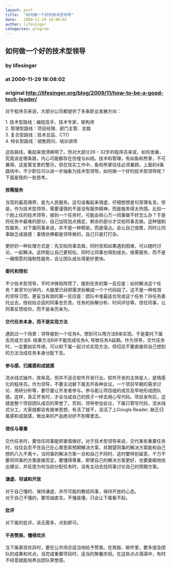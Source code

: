 ```yaml
---
layout: post
title:  "如何做一个好的技术型领导"
date:   2009-11-29 18:08:02
author: lifesinger
categories: program
---
```


## 如何做一个好的技术型领导
### by lifesinger
### at 2009-11-29 18:08:02
### original <http://lifesinger.org/blog/2009/11/how-to-be-a-good-tech-leader/>

<p>对于程序员来说，大部分公司都提供了多条职业发展方向：</p>
<p>1. 技术型路线：编程高手、技术专家、架构师<br>
2. 管理型路线：项目经理、部门主管、总裁<br>
3. 复合型路线：技术总监、CTO<br>
4. 特长型路线：销售顾问、培训讲师</p>
<p>这些路线，看起来很清晰明了。但对大部分26 – 32岁的程序员来说，如何发展，究竟该走哪条路，内心可能都存在彷徨与纠结。技术和管理，有如鱼和熊掌，不可兼得，这是寓言里的警示。但在现实工作中，鱼和熊掌往往必须兼顾。上面的4条路线中，不少职位可以进一步抽象为技术型领导。如何做一个好的技术型领导呢？下面是我的一些思考。</p>
<h4>按需服务</h4>
<p>当官的最高境界，是为人民服务。这句话看起来很虚，仔细想想是句至理名言。但是，作为技术型领导，需要谨慎的不是没有服务精神，而是服务得太热情。比如一个刚上任的技术领导，接到一个任务时，可能会担心万一同事做不好怎么办？于是将任务中最难的部分，自己加班加点搞定，剩余的部分才交给同事去做。这种强制性服务，对下属同事来说，并不是一种帮助，而是侵占。会让自己很累，同时让同事缺乏成就感：事情仿佛都是领导做的，自己只是打打杂。<br>
<span></span><br>
更好的一种处理方式是：先交给同事去做，同时告知如果遇到困难，可以随时讨论，一起解决。这样能让自己更轻松，同时让同事也得到成长。按需服务，而不是一厢情愿的强制性服务，会让团队成长得更好更快。</p>
<h4>委托和授权</h4>
<p>不少技术型领导，平时冲锋陷阵惯了，接到任务的第一反应是：如何解决这个任务？甚至10分钟内，大脑里已经把需求拆解成一个个代码段了。这不是一种有效的领导习惯。更妥当有效的第一反应是：团队中谁最适合完成这个任务？将任务委托出去，授权给合适的同事去负责。任务的拆解分析、时间评估等，信任同事，让同事反馈给你，而不是亲历亲为。</p>
<h4>交代任务本身，而不是实现方法</h4>
<p>遇到过一个场景：领导接到一个任务A，想到可以用方法B来实现。于是委托下属去完成方法B. 结果方法B并不能完成任务A, 导致任务A延期。作为领导，交代任务时，一定要如实传递，可以和下属一起讨论实现方法，但切忌不要直接将自己想到的方法当成任务本身分配下去。</p>
<h4>参与感、归属感和成就感</h4>
<p>流水线式操作，效率高，但并不适合软件开发行业。软件开发的主体是人，是情感化的程序员。作为领导，不要主动替下属去开各种会议。一个项目早期的需求讨论、用研分析等，要尽量让开发者参与。参与能让项目组的成员及早地形成团队感。这样，真正开发时，才会当成自己的孩子一样去用心写代码。项目发布后，这就是整个项目团队成员的荣誉了。否则，领导参加会议，下属只管写代码，流水线式分工，大家就都会有接单思想，有活了就干，没活了上Google Reader. 缺乏归属感和成就感，做出来的产品绝对好不到哪里去。</p>
<h4>信任与尊重</h4>
<p>交代任务时，要信任同事能把事情做好。对于技术型领导来说，交代某些重要任务时，往往会忍不住自己在心里思索预期解决方案，并期望同事的解决方案能和自己想的八九不离十。当同事的解决方案一旦和自己不同时，这时要特别留意，千万不要将同事的方案直接否定。要懂得尊重，即便自己的解决方案更好，也要委婉地给出建议，并反思为何当初分配任务时，没有主动去找同事讨论自己的预期方案。</p>
<h4>谦虚、坦诚和开放</h4>
<p>对于自己懂的，保持谦虚，并尽可能的教给同事，保持开放的心态。<br>
对于自己不懂的，要坦诚直言。不懂装懂，只会让下属看不起。</p>
<h4>批评</h4>
<p>对下属的批评，话无需多，点到即可。</p>
<h4>不吝赞美、懂得欢庆</h4>
<p>当下属表现优异时，要在公共场合适当地给予赞美。在周报、邮件里，要多提及团队的成果和优点。当完成重要项目时，适当的聚餐庆祝。在这些点点滴滴中，有时不经意就能培养出团队荣誉感。</p>